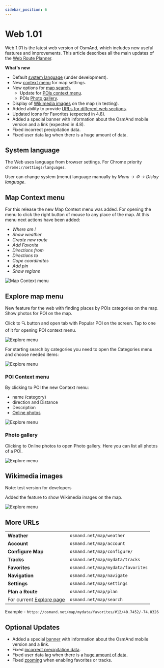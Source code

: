 ```yaml
---
sidebar_position: 6
---
```


# Web 1.01

Web 1.01 is the latest web version of OsmAnd, which includes new useful features and improvements. This article describes all the main updates of the [Web Route Planner](../user/plan-route/web.md). 

**What's new**

- Default [system language](#system-language) (under development).
- New [context menu](map-context-menu) for map settings.
- New options for [map search](#explore-map-menu).
    - Update for [POIs context menu](#poi-context-menu).
    - POIs [Photo gallery](#photo-gallery).
- Display of [Wikimedia images](#wikimedia-images) on the map (in testing).
- Added ability to provide [URLs for different web sections](#more-urls).
- Updated icons for Favorites (expected in 4.8).
- Added a special banner with information about the OsmAnd mobile version and a link (expected in 4.8).
- Fixed incorrect precipitation data.
- Fixed user data lag when there is a huge amount of data.


## System language

The Web uses language from browser settings. For Chrome priority `chrome://settings/languages`.

User can change system (menu) language manually by _Menu → ⚙ → Dislay language_.

## Map Context menu

For this release the new Map Context menu was added. For opening the menu to click the right button of mouse to any place of the map. At this menu next actions have been added:
 - _Where am I_
 - _Show weather_
 - _Create new route_
 - _Add Favorite_
 - _Directions from_
 - _Directions to_
 - _Cope coordinates_
 - _Add pin_
 - _Show regions_


![Map Context menu](../../blog/2024-07-01-web-1-01/img/map_context_menu.png)


## Explore map menu

New feature for the web with finding places by POIs categories on the map. Show photos for POI on the map.

Click to 🔍 button and open tab with Popular POI on the screen. Tap to one of it for opening POI context menu.

![Explore menu](../../blog/2024-07-01-web-1-01/img/explore.png)

For starting search by categories you need to open the Categories menu and choose needed items:

![Explore menu](../../blog/2024-07-01-web-1-01/img/explore_cat.png)

### POI Context menu

By clicking to POI the new Context menu:
- name (category)
- direction and Distance
- Description
- [Online photos](#photo-gallery)


![Explore menu](../../blog/2024-07-01-web-1-01/img/poi_context.png)


### Photo gallery

Clicking to Online photos to open Photo gallery. Here you can list all photos of a POI.

![Explore menu](../../blog/2024-07-01-web-1-01/img/poi_photo.png)


## Wikimedia images

Note: test version for developers

Added the feature to show Wikimedia images on the map.

![Explore menu](../../blog/2024-07-01-web-1-01/img/wiki_photos.png)


## More URLs

| | |
| --- | --- |
| **Weather** | `osmand.net/map/weather` |
| **Account** | `osmand.net/map/account` |
| **Configure Map** | `osmand.net/map/configure/` |
| **Tracks** | `osmand.net/map/mydata/tracks` |
| **Favorites** | `osmand.net/map/mydata/favorites` |
| **Navigation** | `osmand.net/map/navigate` |
| **Settings** | `osmand.net/map/settings` |
| **Plan a Route** | `osmand.net/map/plan` |
| For current [Explore page](#explore-map-menu) | `osmand.net/map/search` |


Example - `https://osmand.net/map/mydata/favorites/#12/40.7452/-74.0326`


## Optional Updates

- Added a special [banner](https://github.com/osmandapp/OsmAnd/issues/18825) with information about the OsmAnd mobile version and a link.
- Fixed [incorrect precipitation data](https://github.com/osmandapp/OsmAnd-Issues/issues/2578).
- Fixed user data lag when there is a [huge amount of data](https://github.com/osmandapp/web/issues/384).
- Fixed [zooming](https://github.com/osmandapp/web/issues/246) when enabling favorites or tracks.

